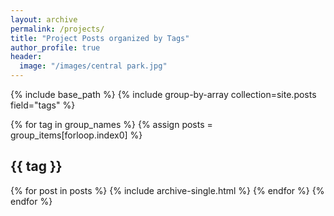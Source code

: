 ```yaml
---
layout: archive
permalink: /projects/
title: "Project Posts organized by Tags"
author_profile: true
header:
  image: "/images/central park.jpg"
---
```

  {% include base_path %}
{% include group-by-array collection=site.posts field="tags" %}

{% for tag in group_names %}
  {% assign posts = group_items[forloop.index0] %}
  <h2 id="{{ tag | slugify }}" class="archive__subtitle">{{ tag }}</h2>
  {% for post in posts %}
    {% include archive-single.html %}
  {% endfor %}
{% endfor %}
